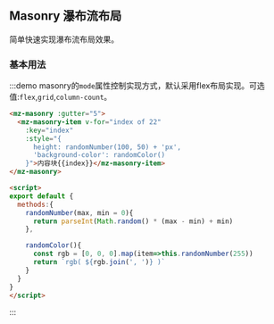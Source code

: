 ## Masonry 瀑布流布局

简单快速实现瀑布流布局效果。

### 基本用法
:::demo masonry的`mode`属性控制实现方式，默认采用flex布局实现。可选值:`flex`,`grid`,`column-count`。
```html
<mz-masonry :gutter="5">
  <mz-masonry-item v-for="index of 22"
    :key="index"
    :style="{
      height: randomNumber(100, 50) + 'px',
      'background-color': randomColor()
    }">内容块{{index}}</mz-masonry-item>
</mz-masonry>

<script>
export default {
  methods:{
    randomNumber(max, min = 0){
      return parseInt(Math.random() * (max - min) + min)
    },

    randomColor(){
      const rgb = [0, 0, 0].map(item=>this.randomNumber(255))
      return `rgb( ${rgb.join(', ')} )`
    }
  }
}
</script>
```
:::
